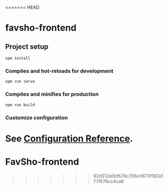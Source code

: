 <<<<<<< HEAD
# favsho-frontend

## Project setup
```
npm install
```

### Compiles and hot-reloads for development
```
npm run serve
```

### Compiles and minifies for production
```
npm run build
```

### Customize configuration
See [Configuration Reference](https://cli.vuejs.org/config/).
=======
# FavSho-frontend
>>>>>>> 92d312a0bfb76c706c0673f182e177f576cc4ca8
